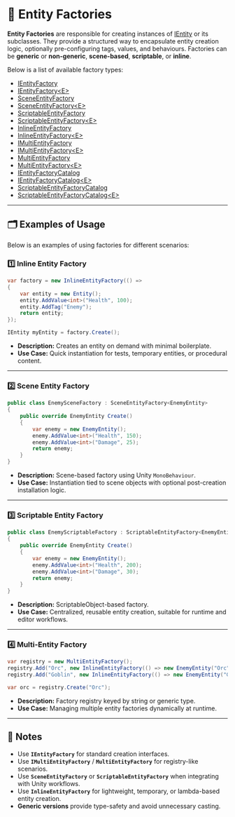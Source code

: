 # 🧩️ Entity Factories

**Entity Factories** are responsible for creating instances of [IEntity](../Entities/IEntity.md) or its subclasses. They
provide a structured way to encapsulate entity creation logic, optionally pre-configuring tags, values, and behaviours.
Factories can be **generic** or **non-generic**, **scene-based**, **scriptable**, or **inline**.

Below is a list of available factory types:

- [IEntityFactory](IEntityFactory.md) <!-- + --> 
- [IEntityFactory&lt;E&gt;](IEntityFactory%601.md)
- [SceneEntityFactory](SceneEntityFactory.md)
- [SceneEntityFactory&lt;E&gt;](SceneEntityFactory%601.md)
- [ScriptableEntityFactory](ScriptableEntityFactory.md)
- [ScriptableEntityFactory&lt;E&gt;](ScriptableEntityFactory%601.md)
- [InlineEntityFactory](InlineEntityFactory.md)
- [InlineEntityFactory&lt;E&gt;](InlineEntityFactory%601.md)
- [IMultiEntityFactory](IMultiEntityFactory.md)
- [IMultiEntityFactory&lt;E&gt;](IMultiEntityFactory%601.md)
- [MultiEntityFactory](MultiEntityFactory.md)
- [MultiEntityFactory&lt;E&gt;](MultiEntityFactory%601.md)
- [IEntityFactoryCatalog](IEntityFactoryCatalog.md)
- [IEntityFactoryCatalog&lt;E&gt;](IEntityFactoryCatalog%601.md)
- [ScriptableEntityFactoryCatalog](ScriptableEntityFactoryCatalog%601.md)
- [ScriptableEntityFactoryCatalog&lt;E&gt;](ScriptableEntityFactoryCatalog.md)

---

## 🗂 Examples of Usage

Below is an examples of using factories for different scenarios:

### 1️⃣ Inline Entity Factory

```csharp
var factory = new InlineEntityFactory(() =>
{
    var entity = new Entity();
    entity.AddValue<int>("Health", 100);
    entity.AddTag("Enemy");
    return entity;
});

IEntity myEntity = factory.Create();
```

- **Description:** Creates an entity on demand with minimal boilerplate.
- **Use Case:** Quick instantiation for tests, temporary entities, or procedural content.

---

### 2️⃣ Scene Entity Factory

```csharp
public class EnemySceneFactory : SceneEntityFactory<EnemyEntity>
{
    public override EnemyEntity Create()
    {
        var enemy = new EnemyEntity();
        enemy.AddValue<int>("Health", 150);
        enemy.AddValue<int>("Damage", 25);
        return enemy;
    }
}
```

- **Description:** Scene-based factory using Unity `MonoBehaviour`.
- **Use Case:** Instantiation tied to scene objects with optional post-creation installation logic.

---

### 3️⃣ Scriptable Entity Factory

```csharp
public class EnemyScriptableFactory : ScriptableEntityFactory<EnemyEntity>
{
    public override EnemyEntity Create()
    {
        var enemy = new EnemyEntity();
        enemy.AddValue<int>("Health", 200);
        enemy.AddValue<int>("Damage", 30);
        return enemy;
    }
}
```

- **Description:** ScriptableObject-based factory.
- **Use Case:** Centralized, reusable entity creation, suitable for runtime and editor workflows.

---

### 4️⃣ Multi-Entity Factory

```csharp
var registry = new MultiEntityFactory();
registry.Add("Orc", new InlineEntityFactory(() => new EnemyEntity("Orc")));
registry.Add("Goblin", new InlineEntityFactory(() => new EnemyEntity("Goblin")));

var orc = registry.Create("Orc");
```

- **Description:** Factory registry keyed by string or generic type.
- **Use Case:** Managing multiple entity factories dynamically at runtime.

---

## 📝 Notes

- Use **`IEntityFactory`** for standard creation interfaces.
- Use **`IMultiEntityFactory`** / **`MultiEntityFactory`** for registry-like scenarios.
- Use **`SceneEntityFactory`** or **`ScriptableEntityFactory`** when integrating with Unity workflows.
- Use **`InlineEntityFactory`** for lightweight, temporary, or lambda-based entity creation.
- **Generic versions** provide type-safety and avoid unnecessary casting.